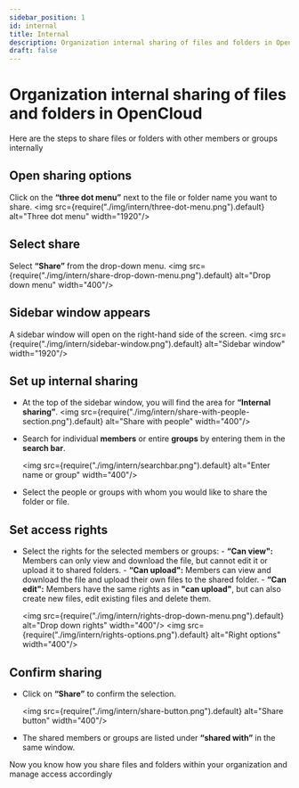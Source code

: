 ```yaml
---
sidebar_position: 1
id: internal
title: Internal
description: Organization internal sharing of files and folders in OpenCloud
draft: false
---
```


# Organization internal sharing of files and folders in OpenCloud

Here are the steps to share files or folders with other members or groups internally

## Open sharing options

Click on the **“three dot menu”** next to the file or folder name you want to share.
<img src={require("./img/intern/three-dot-menu.png").default} alt="Three dot menu" width="1920"/>

## Select share

Select **“Share”** from the drop-down menu.
<img src={require("./img/intern/share-drop-down-menu.png").default} alt="Drop down menu" width="400"/>

## Sidebar window appears

A sidebar window will open on the right-hand side of the screen.
<img src={require("./img/intern/sidebar-window.png").default} alt="Sidebar window" width="1920"/>

## Set up internal sharing

- At the top of the sidebar window, you will find the area for **“Internal sharing”**.
  <img src={require("./img/intern/share-with-people-section.png").default} alt="Share with people" width="400"/>
- Search for individual **members** or entire **groups** by entering them in the **search bar**.

  <img src={require("./img/intern/searchbar.png").default} alt="Enter name or group" width="400"/>

- Select the people or groups with whom you would like to share the folder or file.

## Set access rights

- Select the rights for the selected members or groups: - **“Can view":** Members can only view and download the file, but cannot edit it or upload it to shared folders. - **“Can upload":** Members can view and download the file and upload their own files to the shared folder. - **“Can edit":** Members have the same rights as in **"can upload"**, but can also create new files, edit existing files and delete them.

  <img src={require("./img/intern/rights-drop-down-menu.png").default} alt="Drop down rights" width="400"/>
  <img src={require("./img/intern/rights-options.png").default} alt="Right options" width="400"/>

## Confirm sharing

- Click on **“Share”** to confirm the selection.

  <img src={require("./img/intern/share-button.png").default} alt="Share button" width="400"/>

- The shared members or groups are listed under **“shared with”** in the same window.

Now you know how you share files and folders within your organization and manage access accordingly
